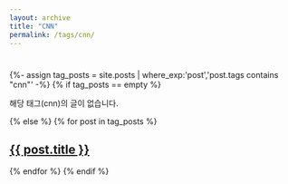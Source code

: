 ```yaml
---
layout: archive
title: "CNN"
permalink: /tags/cnn/   
---
```


<div class="archive">
  <h1 id="page-title" class="page__title"></h1>
  
  <div class="archive__posts">  
    {%- assign tag_posts = site.posts | where_exp:'post','post.tags contains "cnn"' -%}
    {% if tag_posts == empty %}
      <p>해당 태그(cnn)의 글이 없습니다.</p>
    {% else %}
      {% for post in tag_posts %}  
        <article class="archive__item">
          <!-- 글 제목만 보여주기 -->
          <h2 class="archive__item-title">
            <a href="{{ post.url }}">{{ post.title }}</a>
          </h2>
        </article>
      {% endfor %}
    {% endif %}
  </div>
</div>